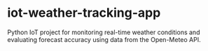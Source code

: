 # iot-weather-tracking-app
Python IoT project for monitoring real-time weather conditions and evaluating forecast accuracy using data from the Open-Meteo API.
